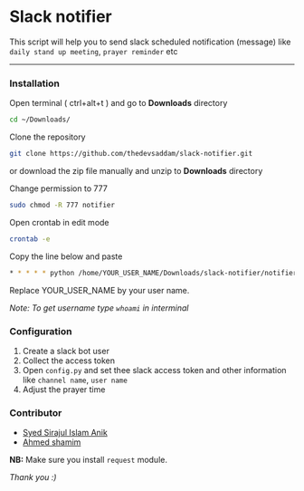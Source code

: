 # Slack notifier
This script will help you to send slack scheduled notification (message) like `daily stand up meeting`, `prayer reminder` etc

---
### Installation

Open terminal ( ctrl+alt+t ) and go to __Downloads__ directory

```bash
cd ~/Downloads/
```

Clone the repository

```bash
git clone https://github.com/thedevsaddam/slack-notifier.git
```
or download the zip file manually and unzip to __Downloads__ directory

Change permission to 777

```bash
sudo chmod -R 777 notifier
```
Open crontab in edit mode

```bash
crontab -e
```

Copy the line below and paste
```bash
* * * * * python /home/YOUR_USER_NAME/Downloads/slack-notifier/notifier.py
```
Replace YOUR_USER_NAME by your user name.

_Note:  To get username type `whoami` in interminal_

### Configuration
1. Create a slack bot user
1. Collect the access token
1. Open `config.py` and set thee slack access token and other information like `channel name`, `user name`
1. Adjust the prayer time

### Contributor
* [Syed Sirajul Islam Anik](https://github.com/ssi-anik)
* [Ahmed shamim](https://github.com/me-shaon)

**NB:** Make sure you install ```request``` module.

_Thank you :)_
